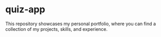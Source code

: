 # quiz-app
This repository showcases my personal portfolio, where you can find a collection of my projects, skills, and experience. 
